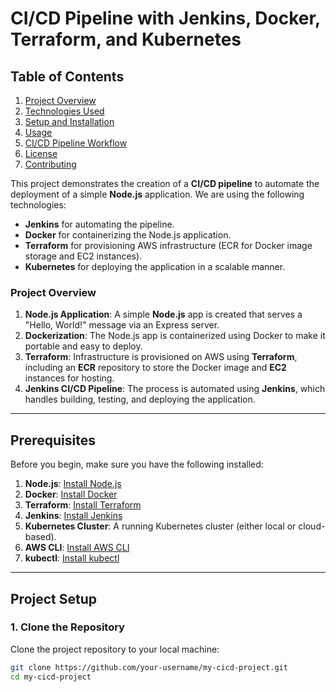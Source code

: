 # CI/CD Pipeline with Jenkins, Docker, Terraform, and Kubernetes

## Table of Contents
1. [Project Overview](#project-overview)
2. [Technologies Used](#technologies-used)
3. [Setup and Installation](#setup-and-installation)
4. [Usage](#usage)
5. [CI/CD Pipeline Workflow](#cicd-pipeline-workflow)
6. [License](#license)
7. [Contributing](#contributing)


This project demonstrates the creation of a **CI/CD pipeline** to automate the deployment of a simple **Node.js** application. We are using the following technologies:

- **Jenkins** for automating the pipeline.
- **Docker** for containerizing the Node.js application.
- **Terraform** for provisioning AWS infrastructure (ECR for Docker image storage and EC2 instances).
- **Kubernetes** for deploying the application in a scalable manner.

### Project Overview

1. **Node.js Application**: A simple **Node.js** app is created that serves a "Hello, World!" message via an Express server.
2. **Dockerization**: The Node.js app is containerized using Docker to make it portable and easy to deploy.
3. **Terraform**: Infrastructure is provisioned on AWS using **Terraform**, including an **ECR** repository to store the Docker image and **EC2** instances for hosting.
4. **Jenkins CI/CD Pipeline**: The process is automated using **Jenkins**, which handles building, testing, and deploying the application.

---

## Prerequisites

Before you begin, make sure you have the following installed:

1. **Node.js**: [Install Node.js](https://nodejs.org/)
2. **Docker**: [Install Docker](https://www.docker.com/get-started)
3. **Terraform**: [Install Terraform](https://www.terraform.io/downloads.html)
4. **Jenkins**: [Install Jenkins](https://www.jenkins.io/doc/book/installing/)
5. **Kubernetes Cluster**: A running Kubernetes cluster (either local or cloud-based).
6. **AWS CLI**: [Install AWS CLI](https://aws.amazon.com/cli/)
7. **kubectl**: [Install kubectl](https://kubernetes.io/docs/tasks/tools/install-kubectl/)

---

## Project Setup

### 1. Clone the Repository

Clone the project repository to your local machine:

```bash
git clone https://github.com/your-username/my-cicd-project.git
cd my-cicd-project
